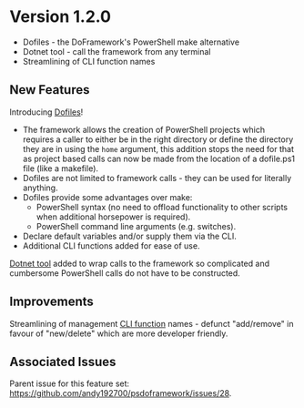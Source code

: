 # Version 1.2.0
- Dofiles - the DoFramework's PowerShell make alternative
- Dotnet tool - call the framework from any terminal
- Streamlining of CLI function names

## New Features
Introducing [Dofiles](../Dofiles.md)! 
- The framework allows the creation of PowerShell projects which requires a caller to either be in the right directory or define the directory they are in using the `home` argument, this addition stops the need for that as project based calls can now be made from the location of a dofile.ps1 file (like a makefile).
- Dofiles are not limited to framework calls - they can be used for literally anything.
- Dofiles provide some advantages over make:
  - PowerShell syntax (no need to offload functionality to other scripts when additional horsepower is required).
  - PowerShell command line arguments (e.g. switches).
- Declare default variables and/or supply them via the CLI.
- Additional CLI functions added for ease of use.

[Dotnet tool](../DotnetTool.md) added to wrap calls to the framework so complicated and cumbersome PowerShell calls do not have to be constructed.

## Improvements
Streamlining of management [CLI function](../CLIFunctions.md) names - defunct "add/remove" in favour of "new/delete" which are more developer friendly.

## Associated Issues
Parent issue for this feature set: https://github.com/andy192700/psdoframework/issues/28.
